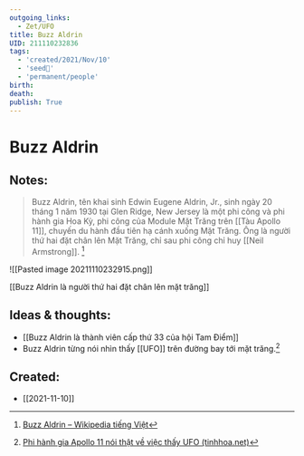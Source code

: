 ```yaml
---
outgoing_links:
  - Zet/UFO
title: Buzz Aldrin
UID: 211110232836
tags:
  - 'created/2021/Nov/10'
  - 'seed🥜'
  - 'permanent/people'
birth: 
death: 
publish: True
---
```

# Buzz Aldrin

## Notes:
> Buzz Aldrin, tên khai sinh Edwin Eugene Aldrin, Jr., sinh ngày 20 tháng 1 năm 1930 tại Glen Ridge, New Jersey là một phi công và phi hành gia Hoa Kỳ, phi công của Module Mặt Trăng trên [[Tàu Apollo 11]], chuyến du hành đầu tiên hạ cánh xuống Mặt Trăng. Ông là người thứ hai đặt chân lên Mặt Trăng, chỉ sau phi công chỉ huy [[Neil Armstrong]]. [^wiki]

![[Pasted image 20211110232915.png]]

[[Buzz Aldrin là người thứ hai đặt chân lên mặt trăng]]

## Ideas & thoughts:
- [[Buzz Aldrin là thành viên cấp thứ 33 của hội Tam Điểm]]
- Buzz Aldrin từng nói nhìn thấy [[UFO]] trên đường bay tới mặt trăng.[^ufo]

[^wiki]:[Buzz Aldrin – Wikipedia tiếng Việt](https://vi.wikipedia.org/wiki/Buzz_Aldrin)
[^ufo]: [Phi hành gia Apollo 11 nói thật về việc thấy UFO (tinhhoa.net)](https://tinhhoa.net/phi-hanh-gia-apollo-11-noi-that-ve-viec-thay-ufo.html)
## Created:
- [[2021-11-10]]
